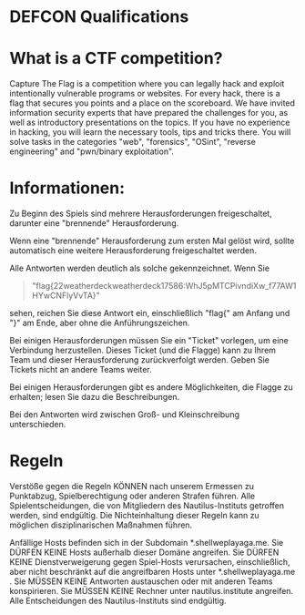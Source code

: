 # DEFCON Qualifications

# What is a CTF competition?

Capture The Flag is a competition where you can legally hack and exploit intentionally vulnerable programs or websites. For every hack, there is a flag that secures you points and a place on the scoreboard. We have invited information security experts that have prepared the challenges for you, as well as introductory presentations on the topics. If you have no experience in hacking, you will learn the necessary tools, tips and tricks there. You will solve tasks in the categories "web", "forensics", "OSint", "reverse engineering" and "pwn/binary exploitation". 


# Informationen: 

Zu Beginn des Spiels sind mehrere Herausforderungen freigeschaltet, darunter eine "brennende" Herausforderung.

Wenn eine "brennende" Herausforderung zum ersten Mal gelöst wird, sollte automatisch eine weitere Herausforderung freigeschaltet werden.

Alle Antworten werden deutlich als solche gekennzeichnet. Wenn Sie 

>"flag{22weatherdeckweatherdeck17586:WhJ5pMTCPivndiXw_f77AW1HYwCNFlyVvTA}" 
>


sehen, reichen Sie diese Antwort ein, einschließlich "flag{" am Anfang und "}" am Ende, aber ohne die Anführungszeichen.

Bei einigen Herausforderungen müssen Sie ein "Ticket" vorlegen, um eine Verbindung herzustellen. Dieses Ticket (und die Flagge) kann zu Ihrem Team und dieser Herausforderung zurückverfolgt werden. Geben Sie Tickets nicht an andere Teams weiter.

Bei einigen Herausforderungen gibt es andere Möglichkeiten, die Flagge zu erhalten; lesen Sie dazu die Beschreibungen.

Bei den Antworten wird zwischen Groß- und Kleinschreibung unterschieden.


# Regeln
Verstöße gegen die Regeln KÖNNEN nach unserem Ermessen zu Punktabzug, Spielberechtigung oder anderen Strafen führen. Alle Spielentscheidungen, die von Mitgliedern des Nautilus-Instituts getroffen werden, sind endgültig. Die Nichteinhaltung dieser Regeln kann zu möglichen disziplinarischen Maßnahmen führen.

Anfällige Hosts befinden sich in der Subdomain *.shellweplayaga.me. Sie DÜRFEN KEINE Hosts außerhalb dieser Domäne angreifen.
Sie DÜRFEN KEINE Dienstverweigerung gegen Spiel-Hosts verursachen, einschließlich, aber nicht beschränkt auf die angreifbaren Hosts unter *.shellweplayaga.me .
Sie MÜSSEN KEINE Antworten austauschen oder mit anderen Teams konspirieren.
Sie MÜSSEN KEINE Rechner unter nautilus.institute angreifen.
Alle Entscheidungen des Nautilus-Instituts sind endgültig.
